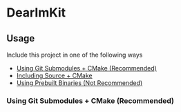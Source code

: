 # DearImKit

## Usage
Include this project in one of the following ways
- [Using Git Submodules + CMake (Recommended)](#using-git-submodules--cmake-recommended)
- [Including Source + CMake](#including-source--cmake)
- [Using Prebuilt Binaries (Not Recommended)](#using-prebuilt-binaries-not-recommended)

### Using Git Submodules + CMake (Recommended)
